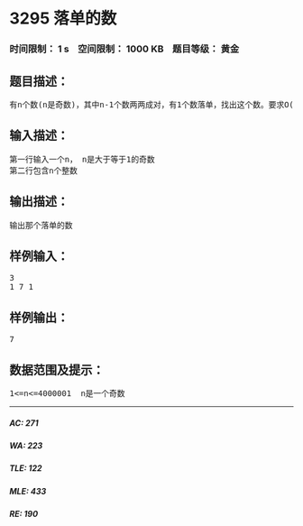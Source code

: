# 3295 落单的数   
### 时间限制： 1 s&nbsp;&nbsp;&nbsp;&nbsp;空间限制： 1000 KB&nbsp;&nbsp;&nbsp;&nbsp;题目等级： 黄金  
## 题目描述：  

<pre>
有n个数(n是奇数)，其中n-1个数两两成对，有1个数落单，找出这个数。要求O(n)的时间复杂度，O(1)的空间复杂度
</pre>
  
  
## 输入描述：  

<pre>
第一行输入一个n， n是大于等于1的奇数
第二行包含n个整数
</pre>
  
  
## 输出描述：  

<pre>
输出那个落单的数
</pre>
  
  
## 样例输入：  

<pre>
3
1 7 1
</pre>
  
  
## 样例输出：  

<pre>
7
</pre>
  
  
## 数据范围及提示：  

<pre>
1<=n<=4000001  n是一个奇数
</pre>
  
  
***  

##### AC: 271  
##### WA: 223  
##### TLE: 122  
##### MLE: 433  
##### RE: 190  

